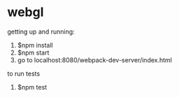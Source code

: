 # webgl
getting up and running:
 1. $npm install
 2. $npm start
 3. go to localhost:8080/webpack-dev-server/index.html

to run tests
 1. $npm test